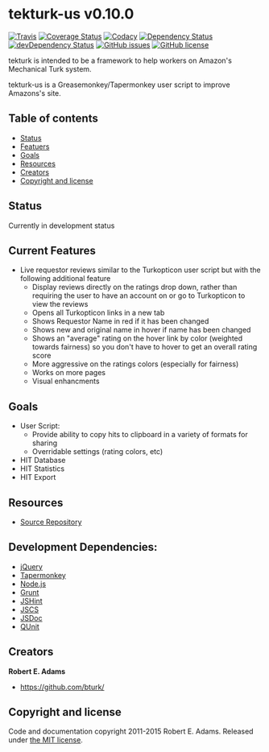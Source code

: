 # tekturk-us v0.10.0

[![Travis](https://img.shields.io/travis/bturk/tekturk-us.svg)](https://travis-ci.org/bturk/tekturk-us)
[![Coverage Status](https://coveralls.io/repos/bturk/tekturk-us/badge.svg?branch=master&service=github)](https://coveralls.io/github/bturk/tekturk-us?branch=master)
[![Codacy](https://img.shields.io/codacy/ae396700daf243c3804179d24c20f6a4.svg)](https://www.codacy.com/app/bturk/tekturk-us/dashboard)
[![Dependency Status](https://david-dm.org/bturk/tekturk-us.svg?theme=shields.io&style=flat)](https://david-dm.org/bturk/tekturk-us)
[![devDependency Status](https://david-dm.org/bturk/tekturk-us/dev-status.svg?theme=shields.io&style=flat)](https://david-dm.org/bturk/tekturk-us#info=devDependencies)
[![GitHub issues](https://img.shields.io/github/issues/bturk/tekturk-us.svg)](https://github.com/bturk/tekturk-us/issues)
[![GitHub license](https://img.shields.io/github/license/bturk/tekturk-us.svg)](https://github.com/bturk/tekturk-us/blob/master/LICENSE-MIT)

tekturk is intended to be a framework to help workers on Amazon's Mechanical Turk system.

tekturk-us is a Greasemonkey/Tapermonkey user script to improve Amazons's site.

## Table of contents

* [Status](#status)
* [Featuers](#current-features)
* [Goals](#goals)
* [Resources](#resources)
* [Creators](#creators)
* [Copyright and license](#copyright-and-license)

## Status

Currently in development status

## Current Features

* Live requestor reviews similar to the Turkopticon user script but with the following additional feature
	* Display reviews directly on the ratings drop down, rather than requiring the user to have an account on or go to Turkopticon to view the reviews
 	* Opens all Turkopticon links in a new tab
 	* Shows Requestor Name in red if it has been changed
 	* Shows new and original name in hover if name has been changed
 	* Shows an "average" rating on the hover link by color (weighted towards fairness) so you don't have to hover to get an overall rating score
 	* More aggressive on the ratings colors (especially for fairness)
 	* Works on more pages
 	* Visual enhancments

## Goals

* User Script:
	 * Provide ability to copy hits to clipboard in a variety of formats for sharing
	 * Overridable settings (rating colors, etc)
 * HIT Database
 * HIT Statistics
 * HIT Export

## Resources

* [Source Repository](https://github.com/bturk/tekturk-us)

## Development Dependencies:

 * [jQuery](https://jquery.com/)
 * [Tapermonkey](https://tampermonkey.net/)
 * [Node.js](https://nodejs.org/en/)
 * [Grunt](http://gruntjs.com/)
 * [JSHint](http://jshint.com/)
 * [JSCS](http://jscs.info/)
 * [JSDoc](http://usejsdoc.org/)
 * [QUnit](http://qunitjs.com/)

## Creators

**Robert E. Adams**

 * <https://github.com/bturk/>

## Copyright and license

Code and documentation copyright 2011-2015 Robert E. Adams. Released under [the MIT license](https://github.com/bturk/tekturk-us/blob/master/LICENSE-MIT).

